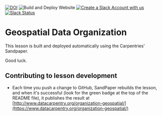 [![DOI](https://zenodo.org/badge/128227810.svg)](https://zenodo.org/badge/latestdoi/128227810)
![Build and Deploy Website](https://github.com/datacarpentry/organization-geospatial/actions/workflows/deploy.yml/badge.svg)
[![Create a Slack Account with us](https://img.shields.io/badge/Create_Slack_Account-The_Carpentries-071159.svg)](https://slack-invite.carpentries.org/)
[![Slack Status](https://img.shields.io/badge/Slack_Channel-dc--geospatial-E01563.svg)](https://carpentries.slack.com/messages/C9ME7G5RD)

# Geospatial Data Organization

This lesson is built and deployed automatically using the Carpentries' Sandpaper.

Good luck.

## Contributing to lesson development

- Each time you push a change to GitHub, SandPaper rebuilds the lesson, and when it's successful (look for the green badge at the top of the README file), it publishes the result at [http://www.datacarpentry.org/organization-geospatial/](https://www.datacarpentry.org/organization-geospatial/)


